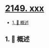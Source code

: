 # [2149. xxx](https://github.com/Tdahuyou/TNotes.leetcode/tree/main/notes/2149.%20xxx)

<!-- region:toc -->

- [1. 📝 概述](#1--概述)

<!-- endregion:toc -->

## 1. 📝 概述
